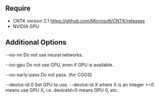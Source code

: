 Require
-------
- CNTK version 2.1
  https://github.com/Microsoft/CNTK/releases
- NVIDIA GPU


Additional Options
------------------
--no-nn            Do not use neural networks.

--no-gpu           Do not use GPU, even if GPU is available.

--no-early-pass    Do not pass.
                   (for CGOS)

--device-id 0      Set GPU to use.
                   --device-id X where X is an integer >=0 means use GPU X, i.e. deviceId=0 means GPU 0, etc.
